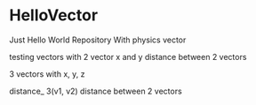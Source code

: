 # HelloVector
Just Hello World Repository
With physics vector

testing vectors with 2 vector x and y
distance between 2 vectors

3 vectors with x, y, z

distance_ 3(v1, v2)
distance between 2 vectors

